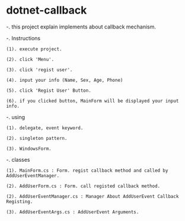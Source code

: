 # dotnet-callback

-. this project explain implements about callback mechanism.

-. Instructions

    (1). execute project.
	
	(2). click 'Menu'.
	
	(3). click 'regist user'.
	
	(4). input your info (Name, Sex, Age, Phone)
	
	(5). click 'Regist User' Button.
	
	(6). if you clicked button, MainForm will be displayed your input info.

-. using

	(1). delegate, event keyword.
	
	(2). singleton pattern.
	
	(3). WindowsForm.
	
-. classes

	(1). MainForm.cs : Form. regist callback method and called by AddUserEventManager.
	
	(2). AddUserForm.cs : Form. call registed callback method.
	
	(2). AddUserEventManager.cs : Manager About AddUserEvent Callback Registing.
	
	(3). AddUserEventArgs.cs : AddUserEvent Arguments. 
	
	
	
	
	
	
